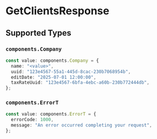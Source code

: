 # GetClientsResponse


## Supported Types

### `components.Company`

```typescript
const value: components.Company = {
  name: "<value>",
  uuid: "123e4567-55a1-445d-8cac-230b7068954b",
  editDate: "2025-07-01 12:00:00",
  taxRateUuid: "123e4567-6bfa-4ebc-a60b-230b772444db",
};
```

### `components.ErrorT`

```typescript
const value: components.ErrorT = {
  errorCode: 1000,
  message: "An error occurred completing your request",
};
```

